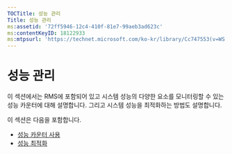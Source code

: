 ```yaml
---
TOCTitle: 성능 관리
Title: 성능 관리
ms:assetid: '72ff5946-12c4-410f-81e7-99aeb3ad623c'
ms:contentKeyID: 18122933
ms:mtpsurl: 'https://technet.microsoft.com/ko-kr/library/Cc747553(v=WS.10)'
---
```


성능 관리
=========

이 섹션에서는 RMS에 포함되어 있고 시스템 성능의 다양한 요소를 모니터링할 수 있는 성능 카운터에 대해 설명합니다. 그리고 시스템 성능을 최적화하는 방법도 설명합니다.

이 섹션은 다음을 포함합니다.

-   [성능 카운터 사용](https://technet.microsoft.com/096c3b17-c082-46c4-939c-4373af0c9dec)
-   [성능 최적화](https://technet.microsoft.com/24dc9ca4-652b-41a6-9a99-95fdeca9120b)
